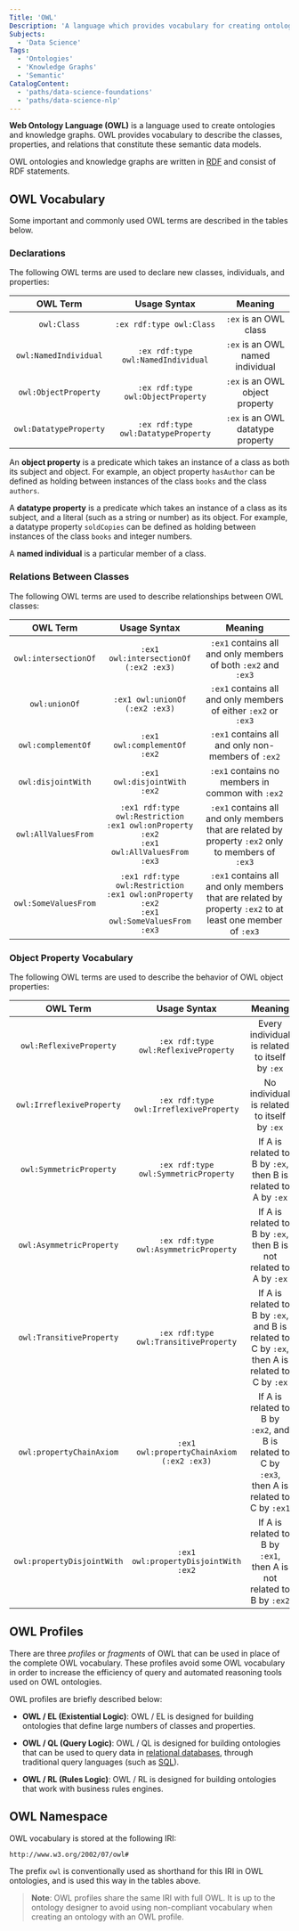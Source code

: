 ```yaml
---
Title: 'OWL'
Description: 'A language which provides vocabulary for creating ontologies and knowledge graphs.'
Subjects:
  - 'Data Science'
Tags:
  - 'Ontologies'
  - 'Knowledge Graphs'
  - 'Semantic'
CatalogContent:
  - 'paths/data-science-foundations'
  - 'paths/data-science-nlp'
---
```


**Web Ontology Language (OWL)** is a language used to create ontologies and knowledge graphs. OWL provides vocabulary to describe the classes, properties, and relations that constitute these semantic data models.

OWL ontologies and knowledge graphs are written in [RDF](https://www.codecademy.com/resources/docs/general/semantic-technologies/rdf) and consist of RDF statements.

## OWL Vocabulary

Some important and commonly used OWL terms are described in the tables below.

### Declarations

The following OWL terms are used to declare new classes, individuals, and properties:

|        OWL Term        |            Usage Syntax             |                  Meaning          |
| :--------------------: | :---------------------------------: | :-------------------------------: |
|       `owl:Class`      |       `:ex rdf:type owl:Class`      |       `:ex` is an OWL class       |
|  `owl:NamedIndividual` |  `:ex rdf:type owl:NamedIndividual` |  `:ex` is an OWL named individual |
|  `owl:ObjectProperty`  |  `:ex rdf:type owl:ObjectProperty`  |  `:ex` is an OWL object property  |
| `owl:DatatypeProperty` | `:ex rdf:type owl:DatatypeProperty` | `:ex` is an OWL datatype property |

An **object property** is a predicate which takes an instance of a class as both its subject and object. For example, an object property `hasAuthor` can be defined as holding between instances of the class `books` and the class `authors`.

A **datatype property** is a predicate which takes an instance of a class as its subject, and a literal (such as a string or number) as its object. For example, a datatype property `soldCopies` can be defined as holding between instances of the class `books` and integer numbers.

A **named individual** is a particular member of a class.

### Relations Between Classes

The following OWL terms are used to describe relationships between OWL classes:

|       OWL Term       |             Usage Syntax                                                                            |                                 Meaning                                                                  |
| :------------------: | :--------------------------------------------------------------------------------------------------:| :-------------------------------------------------------------------------------------------------------:|
| `owl:intersectionOf` | `:ex1 owl:intersectionOf (:ex2 :ex3)`                                                               |  `:ex1` contains all and only members of both `:ex2` and `:ex3`                                          |
|    `owl:unionOf`     |     `:ex1 owl:unionOf (:ex2 :ex3)`                                                                  | `:ex1` contains all and only members of either `:ex2` or `:ex3`                                          |
|  `owl:complementOf`  |      `:ex1 owl:complementOf :ex2`                                                                   |        `:ex1` contains all and only non-members of `:ex2`                                                |
|  `owl:disjointWith`  |      `:ex1 owl:disjointWith :ex2`                                                                   |         `:ex1` contains no members in common with `:ex2`                                                 |
| `owl:AllValuesFrom`  |    `:ex1 rdf:type owl:Restriction`<br>`:ex1 owl:onProperty :ex2`<br>`:ex1 owl:AllValuesFrom :ex3`   | `:ex1` contains all and only members that are related by property `:ex2` only to members of `:ex3`       |
| `owl:SomeValuesFrom` |  `:ex1 rdf:type owl:Restriction`<br>`:ex1 owl:onProperty :ex2`<br>`:ex1 owl:SomeValuesFrom :ex3`    | `:ex1` contains all and only members that are related by property `:ex2` to at least one member of `:ex3`|

### Object Property Vocabulary

The following OWL terms are used to describe the behavior of OWL object properties:

|          OWL Term          |              Usage Syntax                 |                                           Meaning                                                 |
| :------------------------: | :---------------------------------------: | :-----------------------------------------------------------------------------------------------: |
|  `owl:ReflexiveProperty`   |   `:ex rdf:type owl:ReflexiveProperty`    |                             Every individual is related to itself by `:ex`                        |
| `owl:IrreflexiveProperty`  |  `:ex rdf:type owl:IrreflexiveProperty`   |                             No individual is related to itself by `:ex`                           |
|  `owl:SymmetricProperty`   |   `:ex rdf:type owl:SymmetricProperty`    |                   If A is related to B by `:ex`, then B is related to A by `:ex`                  |
|  `owl:AsymmetricProperty`  |   `:ex rdf:type owl:AsymmetricProperty`   |                 If A is related to B by `:ex`, then B is not related to A by `:ex`                |
|  `owl:TransitiveProperty`  |   `:ex rdf:type owl:TransitiveProperty`   |   If A is related to B by `:ex`, and B is related to C by `:ex`, then A is related to C by `:ex`  |
|  `owl:propertyChainAxiom`  | `:ex1 owl:propertyChainAxiom (:ex2 :ex3)` | If A is related to B by `:ex2`, and B is related to C by `:ex3`, then A is related to C by `:ex1` |
| `owl:propertyDisjointWith` |    `:ex1 owl:propertyDisjointWith :ex2`   |                If A is related to B by `:ex1`, then A is not related to B by `:ex2`               |

## OWL Profiles

There are three _profiles_ or _fragments_ of OWL that can be used in place of the complete OWL vocabulary. These profiles avoid some OWL vocabulary in order to increase the efficiency of query and automated reasoning tools used on OWL ontologies.

OWL profiles are briefly described below:

- **OWL / EL (Existential Logic)**: OWL / EL is designed for building ontologies that define large numbers of classes and properties.

- **OWL / QL (Query Logic)**: OWL / QL is designed for building ontologies that can be used to query data in [relational databases](https://www.codecademy.com/resources/docs/general/relational-database), through traditional query languages (such as [SQL](https://www.codecademy.com/resources/docs/sql)).

- **OWL / RL (Rules Logic)**: OWL / RL is designed for building ontologies that work with business rules engines.

## OWL Namespace

OWL vocabulary is stored at the following IRI:

`http://www.w3.org/2002/07/owl#`

The prefix `owl` is conventionally used as shorthand for this IRI in OWL ontologies, and is used this way in the tables above.

> **Note**: OWL profiles share the same IRI with full OWL. It is up to the ontology designer to avoid using non-compliant vocabulary when creating an ontology with an OWL profile.
